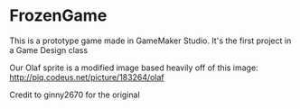 # FrozenGame

This is a prototype game made in GameMaker Studio. It's the first project in a Game Design class

Our Olaf sprite is a modified image based heavily off of this image:
http://piq.codeus.net/picture/183264/olaf

Credit to ginny2670 for the original
